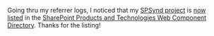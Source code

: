 Going thru my referrer logs, I noticed that my [SPSynd
project](prj_SharePointSynd.aspx) is [now
listed](http://www.microsoft.com/sharepoint/downloads/components/detail.asp?a=436) in
the [SharePoint Products and Technologies Web Component
Directory](http://www.microsoft.com/sharepoint/downloads/components/default.asp).
Thanks for the listing!

